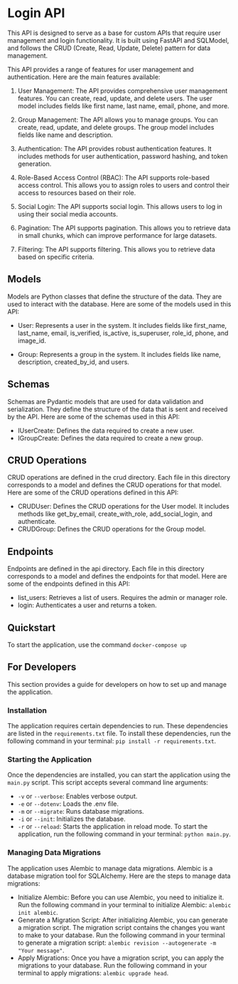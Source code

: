 # Login API

This API is designed to serve as a base for custom APIs that require user management and login functionality. It is built using FastAPI and SQLModel, and follows the CRUD (Create, Read, Update, Delete) pattern for data management.

This API provides a range of features for user management and authentication. Here are the main features available:

1. User Management: The API provides comprehensive user management features. You can create, read, update, and delete users. The user model includes fields like first name, last name, email, phone, and more.

2. Group Management: The API allows you to manage groups. You can create, read, update, and delete groups. The group model includes fields like name and description.

3. Authentication: The API provides robust authentication features. It includes methods for user authentication, password hashing, and token generation.

4. Role-Based Access Control (RBAC): The API supports role-based access control. This allows you to assign roles to users and control their access to resources based on their role.

5. Social Login: The API supports social login. This allows users to log in using their social media accounts.

6. Pagination: The API supports pagination. This allows you to retrieve data in small chunks, which can improve performance for large datasets.

7. Filtering: The API supports filtering. This allows you to retrieve data based on specific criteria.


## Models

Models are Python classes that define the structure of the data. They are used to interact with the database. Here are some of the models used in this API:

- User: Represents a user in the system. It includes fields like first_name, last_name, email, is_verified, is_active, is_superuser, role_id, phone, and image_id.

- Group: Represents a group in the system. It includes fields like name, description, created_by_id, and users.

## Schemas

Schemas are Pydantic models that are used for data validation and serialization. They define the structure of the data that is sent and received by the API. Here are some of the schemas used in this API:

- IUserCreate: Defines the data required to create a new user.
- IGroupCreate: Defines the data required to create a new group.

## CRUD Operations

CRUD operations are defined in the crud directory. Each file in this directory corresponds to a model and defines the CRUD operations for that model. Here are some of the CRUD operations defined in this API:

- CRUDUser: Defines the CRUD operations for the User model. It includes methods like get_by_email, create_with_role, add_social_login, and authenticate.
- CRUDGroup: Defines the CRUD operations for the Group model.

## Endpoints

Endpoints are defined in the api directory. Each file in this directory corresponds to a model and defines the endpoints for that model. Here are some of the endpoints defined in this API:

- list_users: Retrieves a list of users. Requires the admin or manager role.
- login: Authenticates a user and returns a token.

## Quickstart

To start the application, use the command `docker-compose up`

## For Developers

This section provides a guide for developers on how to set up and manage the application.

### Installation

The application requires certain dependencies to run. These dependencies are listed in the `requirements.txt` file. To install these dependencies, run the following command in your terminal: `pip install -r requirements.txt`.

### Starting the Application

Once the dependencies are installed, you can start the application using the `main.py` script. This script accepts several command line arguments:
   - `-v` or `--verbose`: Enables verbose output.
   - `-e` or `--dotenv`: Loads the .env file.
   - `-m` or `--migrate`: Runs database migrations.
   - `-i` or `--init`: Initializes the database.
   - `-r` or `--reload`: Starts the application in reload mode.
   To start the application, run the following command in your terminal: `python main.py`.

### Managing Data Migrations

The application uses Alembic to manage data migrations. Alembic is a database migration tool for SQLAlchemy. Here are the steps to manage data migrations:
   - Initialize Alembic: Before you can use Alembic, you need to initialize it. Run the following command in your terminal to initialize Alembic: `alembic init alembic`.
   - Generate a Migration Script: After initializing Alembic, you can generate a migration script. The migration script contains the changes you want to make to your database. Run the following command in your terminal to generate a migration script: `alembic revision --autogenerate -m "Your message"`.
   - Apply Migrations: Once you have a migration script, you can apply the migrations to your database. Run the following command in your terminal to apply migrations: `alembic upgrade head`.
